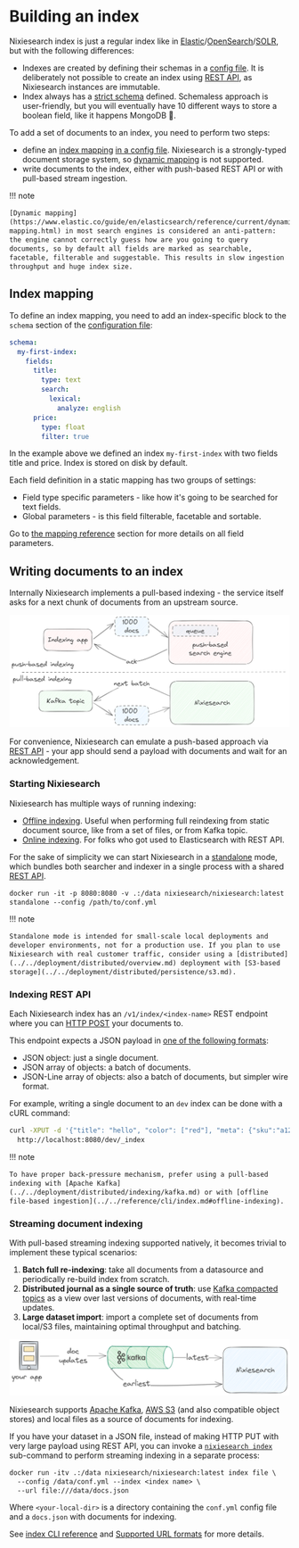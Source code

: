 # Building an index

Nixiesearch index is just a regular index like in [Elastic](https://www.elastic.co/blog/what-is-an-elasticsearch-index)/[OpenSearch](https://docs.opensearch.org)/[SOLR](https://solr.apache.org/), but with the following differences:

* Indexes are created by defining their schemas in a [config file](../../reference/config.md). It is deliberately not possible to create an index using [REST API](../../api.md), as Nixiesearch instances are immutable.
* Index always has a [strict schema](mapping.md) defined. Schemaless approach is user-friendly, but you will eventually have 10 different ways to store a boolean field, like it happens MongoDB 🫠.

To add a set of documents to an index, you need to perform two steps:

* define an [index mapping](#index-mapping) [in a config file](mapping.md). Nixiesearch is a strongly-typed document storage system, so [dynamic mapping](https://www.elastic.co/guide/en/elasticsearch/reference/current/dynamic-mapping.html) is not supported.
* write documents to the index, either with push-based REST API or with pull-based stream ingestion.

!!! note 

    [Dynamic mapping](https://www.elastic.co/guide/en/elasticsearch/reference/current/dynamic-mapping.html) in most search engines is considered an anti-pattern: the engine cannot correctly guess how are you going to query documents, so by default all fields are marked as searchable, facetable, filterable and suggestable. This results in slow ingestion throughput and huge index size.

## Index mapping

To define an index mapping, you need to add an index-specific block to the `schema` section of the [configuration file](../../reference/config.md):

```yaml
schema:
  my-first-index:
    fields:
      title:
        type: text
        search: 
          lexical:
            analyze: english
      price:
        type: float
        filter: true
```

In the example above we defined an index `my-first-index` with two fields title and price. Index is stored on disk by default.

Each field definition in a static mapping has two groups of settings:

* Field type specific parameters - like how it's going to be searched for text fields.
* Global parameters - is this field filterable, facetable and sortable.

Go to [the mapping reference](mapping.md) section for more details on all field parameters.

## Writing documents to an index

Internally Nixiesearch implements a pull-based indexing - the service itself asks for a next chunk of documents from an upstream source.

![push pull](../../img/pullpush.png)

For convenience, Nixiesearch can emulate a push-based approach via [REST API](../../api.md) - your app should send a payload with documents and wait for an acknowledgement.

### Starting Nixiesearch

Nixiesearch has multiple ways of running indexing:

* [Offline indexing](../../reference/cli/index.md#offline-indexing). Useful when performing full reindexing from static document source, like from a set of files, or from Kafka topic.
* [Online indexing](../../reference/cli/index.md#online-indexing). For folks who got used to Elasticsearch with REST API.

For the sake of simplicity we can start Nixiesearch in a [standalone](../../deployment/standalone.md) mode, which bundles both searcher and indexer in a single process with a shared [REST API](../../api.md).

```shell
docker run -it -p 8080:8080 -v .:/data nixiesearch/nixiesearch:latest standalone --config /path/to/conf.yml
```

!!! note

    Standalone mode is intended for small-scale local deployments and developer environments, not for a production use. If you plan to use Nixiesearch with real customer traffic, consider using a [distributed](../../deployment/distributed/overview.md) deployment with [S3-based storage](../../deployment/distributed/persistence/s3.md).

### Indexing REST API

Each Nixiesearch index has an `/v1/index/<index-name>` REST endpoint where you can [HTTP POST](https://developer.mozilla.org/en-US/docs/Web/HTTP/Methods/POST) your documents to.

This endpoint expects a JSON payload in [one of the following formats](../../features/indexing/format.md):

* JSON object: just a single document.
* JSON array of objects: a batch of documents.
* JSON-Line array of objects: also a batch of documents, but simpler wire format.

For example, writing a single document to an `dev` index can be done with a cURL command:

```bash
curl -XPUT -d '{"title": "hello", "color": ["red"], "meta": {"sku":"a123"}}'\
  http://localhost:8080/dev/_index
```

!!! note

    To have proper back-pressure mechanism, prefer using a pull-based indexing with [Apache Kafka](../../deployment/distributed/indexing/kafka.md) or with [offline file-based ingestion](../../reference/cli/index.md#offline-indexing).

### Streaming document indexing

With pull-based streaming indexing supported natively, it becomes trivial to implement these typical scenarios:

1. **Batch full re-indexing**: take all documents from a datasource and periodically re-build index from scratch.
2. **Distributed journal as a single source of truth**: use [Kafka compacted topics](https://developer.confluent.io/courses/architecture/compaction/) as a view over last versions of documents, with real-time updates.
3. **Large dataset import**: import a complete set of documents from local/S3 files, maintaining optimal throughput and batching.

![kafka streaming](../../img/kafka.png)

Nixiesearch supports [Apache Kafka](https://kafka.apache.org/), [AWS S3](https://aws.amazon.com/s3/) (and also compatible object stores) and local files as a source of documents for indexing.

If you have your dataset in a JSON file, instead of making HTTP PUT with very large payload using REST API, you can invoke a [`nixiesearch index`](../../reference/cli/index.md) sub-command to perform streaming indexing in a separate process:

```shell
docker run -itv .:/data nixiesearch/nixiesearch:latest index file \
  --config /data/conf.yml --index <index name> \
  --url file:///data/docs.json
```

Where `<your-local-dir>` is a directory containing the `conf.yml` config file and a `docs.json` with documents for indexing. 


See [index CLI reference](../../reference/cli/index.md) and [Supported URL formats](../../reference/url.md) for more details.